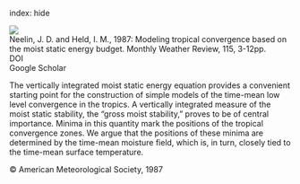 index: hide

<div class="Citation">
    <div class="Citation-thumb CitationThumb-linked"  data-href="https://doi.org/10.1175/1520-0493(1987)115<0003:mtcbot>2.0.co;2">
      <img src="https://static.claimspace.cloud/climate-study-static/refs/thumbs/7/Neelin_and_Held_1987-thumb.png" />
    </div>

  <div class="Citation-body">
    <div class="Citation-text">Neelin, J. D. and Held, I. M., 1987: Modeling tropical convergence based on the moist static energy budget. <span class="Article-journal">Monthly Weather Review, </span><span class="Article-volume">115, </span>3-12pp.</div>
    <div class="Citation-links">
      <div class="CitationLink" data-href="https://doi.org/10.1175/1520-0493(1987)115<0003:mtcbot>2.0.co;2">
        <div class="CitationLink-icon CitationLink-Doi"></div>
        <div class="CitationLink-text">DOI</div>
      </div>
      <div class="CitationLink" data-href="https://scholar.google.com/scholar?q=10.1175/1520-0493(1987)115<0003:mtcbot>2.0.co;2">
        <div class="CitationLink-icon CitationLink-Scholar"></div>
        <div class="CitationLink-text">Google Scholar</div>
      </div>
    </div>
  </div>
</div>

The vertically integrated moist static energy equation provides a convenient starting point for the construction of simple models of the time-mean low level convergence in the tropics. A vertically integrated measure of the moist static stability, the “gross moist stability,” proves to be of central importance. Minima in this quantity mark the positions of the tropical convergence zones. We argue that the positions of these minima are determined by the time-mean moisture field, which is, in turn, closely tied to the time-mean surface temperature.

<div class="Citation-copy">
&copy; American Meteorological Society, 1987
</div>